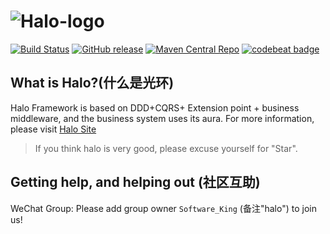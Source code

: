 ![Halo-logo](/halo-docs/logo/logo.png)
================
[![Build Status](https://api.travis-ci.org/softwareking/halo.svg?branch=master)](https://api.travis-ci.org/softwareking/halo)
[![GitHub release](https://img.shields.io/github/release/ctripcorp/apollo.svg)](https://github.com/softwareking/halo/releases)
[![Maven Central Repo](https://img.shields.io/maven-central/v/org.xujin.halo/halo.svg)](https://mvnrepository.com/artifact/org.xujin.halo)
[![codebeat badge](https://codebeat.co/badges/edb89c5e-9a43-4323-8e2f-0d3ca486dbb7)](https://codebeat.co/projects/github-com-softwareking-halo-master)

## What is Halo?(什么是光环)

  Halo Framework is based on DDD+CQRS+ Extension point + business middleware, and the business system uses its aura.
For more information, please visit [Halo Site](http://halo.xujin.org)

>If you think halo is very good, please excuse yourself for "Star".

## Getting help, and helping out (社区互助)

WeChat Group: Please add group owner `Software_King` (备注"halo") to join us!


